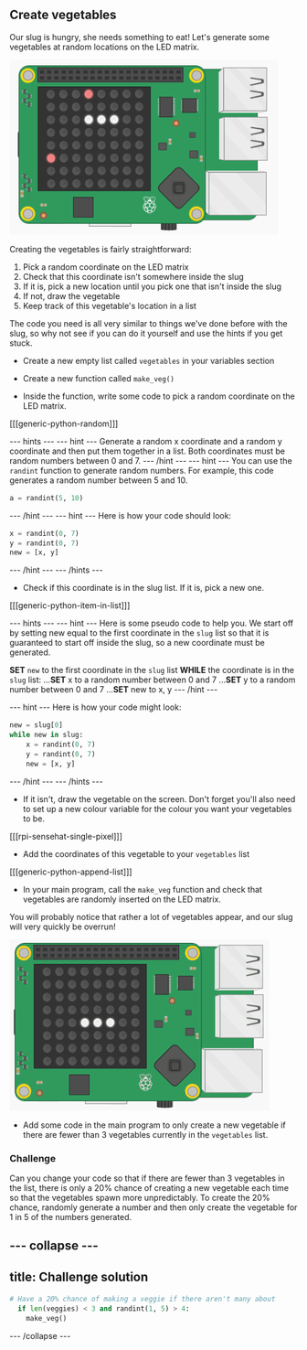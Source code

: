 ## Create vegetables

Our slug is hungry, she needs something to eat! Let's generate some vegetables at random locations on the LED matrix.

![Vegetables](images/vegetables.png)

Creating the vegetables is fairly straightforward:

1. Pick a random coordinate on the LED matrix
2. Check that this coordinate isn't somewhere inside the slug
3. If it is, pick a new location until you pick one that isn't inside the slug
4. If not, draw the vegetable
5. Keep track of this vegetable's location in a list

The code you need is all very similar to things we've done before with the slug, so why not see if you can do it yourself and use the hints if you get stuck.

+ Create a new empty list called `vegetables` in your variables section

+ Create a new function called `make_veg()`

+ Inside the function, write some code to pick a random coordinate on the LED matrix.

[[[generic-python-random]]]

--- hints ---
--- hint ---
Generate a random x coordinate and a random y coordinate and then put them together in a list. Both coordinates must be random numbers between 0 and 7.
--- /hint ---
--- hint ---
You can use the `randint` function to generate random numbers. For example, this code generates a random number between 5 and 10.

```python
a = randint(5, 10)
```
--- /hint ---
--- hint ---
Here is how your code should look:

```python
x = randint(0, 7)
y = randint(0, 7)
new = [x, y]
```
--- /hint ---
--- /hints ---


+ Check if this coordinate is in the slug list. If it is, pick a new one.

[[[generic-python-item-in-list]]]

--- hints ---
--- hint ---
Here is some pseudo code to help you. We start off by setting new equal to the first coordinate in the `slug` list so that it is guaranteed to start off inside the slug, so a new coordinate must be generated.

**SET** `new` to the first coordinate in the `slug` list
**WHILE** the coordinate is in the `slug` list:
...**SET** x to a random number between 0 and 7
...**SET** y to a random number between 0 and 7
...**SET** new to x, y
--- /hint ---

--- hint ---
Here is how your code might look:

```python
new = slug[0]
while new in slug:
    x = randint(0, 7)
    y = randint(0, 7)
    new = [x, y]
```
--- /hint ---
--- /hints ---

+ If it isn't, draw the vegetable on the screen. Don't forget you'll also need to set up a new colour variable for the colour you want your vegetables to be.

[[[rpi-sensehat-single-pixel]]]

+ Add the coordinates of this vegetable to your `vegetables` list

[[[generic-python-append-list]]]

+ In your main program, call the `make_veg` function and check that vegetables are randomly inserted on the LED matrix.

You will probably notice that rather a lot of vegetables appear, and our slug will very quickly be overrun!

![Too many vegetables](images/too-many-veggies.gif)

+ Add some code in the main program to only create a new vegetable if there are fewer than 3 vegetables currently in the `vegetables` list.

### Challenge
Can you change your code so that if there are fewer than 3 vegetables in the list, there is only a 20% chance of creating a new vegetable each time so that the vegetables spawn more unpredictably. To create the 20% chance, randomly generate a number and then only create the vegetable for 1 in 5 of the numbers generated.

--- collapse ---
---
title: Challenge solution
---
```python
# Have a 20% chance of making a veggie if there aren't many about
  if len(veggies) < 3 and randint(1, 5) > 4:
    make_veg()
```

--- /collapse ---
